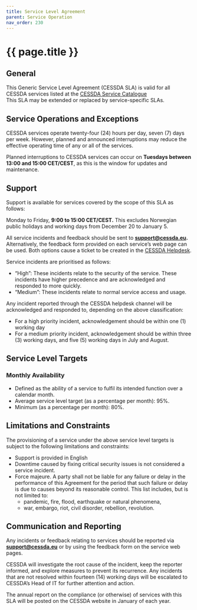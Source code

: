 ```yaml
---
title: Service Level Agreement
parent: Service Operation
nav_order: 230
---
```


# {{ page.title }}

## General

This Generic Service Level Agreement (CESSDA SLA) is valid for all CESSDA
services listed at the [CESSDA Service Catalogue](https://www.cessda.eu/Tools)  
This SLA may be extended or replaced by service-specific SLAs.

## Service Operations and Exceptions

CESSDA services operate twenty-four (24) hours per day, seven (7) days
per week.
However, planned and announced interruptions may reduce the effective operating
time of any or all of the services.

Planned interruptions to CESSDA services
can occur on **Tuesdays between 13:00 and 15:00 CET/CEST**, as this is the window
for updates and maintenance.

## Support

Support is available for services covered by the scope of this SLA as follows:

Monday to Friday, **9:00 to 15:00 CET/CEST.**
This excludes Norwegian public holidays and working days from December 20 to
January 5.

All service incidents and feedback should be sent to
**[support@cessda.eu](support@cessda.eu).** Alternatively, the feedback form
provided on each service’s web page can be used. Both options cause a ticket to
be created in the [CESSDA Helpdesk](https://helpdesk.cessda.eu/).

Service incidents are prioritised as follows:

* “High”: These incidents relate to the security of the service. These
  incidents have higher precedence and are acknowledged and responded to
  more quickly.
* “Medium”: These incidents relate to normal service access and usage.

Any incident reported through the CESSDA helpdesk channel will be acknowledged
and responded to, depending on the above classification:

* For a high priority incident, acknowledgement should be within one (1)
  working day
* For a medium priority incident, acknowledgement should be within three (3)
  working days, and five (5) working days in July and August.

## Service Level Targets

### Monthly Availability

* Defined as the ability of a service to fulfil its intended function
  over a calendar month.
* Average service level target (as a percentage per month): 95%.
* Minimum (as a percentage per month): 80%.

## Limitations and Constraints

The provisioning of a service under the above service level targets is subject
to the following limitations and constraints:

* Support is provided in English
* Downtime caused by fixing critical security issues is not considered a
  service incident.
* Force majeure. A party shall not be liable for any failure or delay in the
  performance of this Agreement for the period that such failure or delay is due
  to causes beyond its reasonable control. This list includes, but is not
  limited to:
  * pandemic, fire, flood, earthquake or natural phenomena,
  * war, embargo, riot, civil disorder, rebellion, revolution.

## Communication and Reporting

Any incidents or feedback relating to services should be reported via
**[support@cessda.eu](support@cessda.eu)** or by using the feedback form on the
service web pages.

CESSDA will investigate the root cause of the incident, keep the reporter
informed, and explore measures to prevent its recurrence. Any incidents that
are not resolved within fourteen (14) working days will be escalated to
CESSDA’s Head of IT for further attention and action.

The annual report on the compliance (or otherwise) of services with this SLA
will be posted on the CESSDA website in January of each year.
